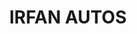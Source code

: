 ---
title: "IRFAN AUTOS"
url: /karachi/irfan-autos-x34c-qwg-sector-16-a-4-sector-16-a-buffer-zone/
shop: Autowerkstatt
---